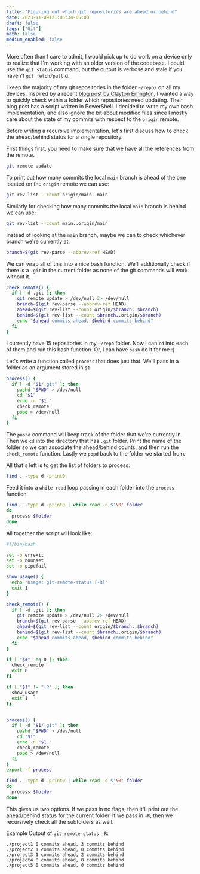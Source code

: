 ```yaml
---
title: "Figuring out which git repositories are ahead or behind"
date: 2023-11-09T21:05:34-05:00
draft: false
tags: ["Git"]
math: false
medium_enabled: false
---
```


More often than I care to admit, I would pick up to do work on a device only to realize that I'm working with an older version of the codebase. I could use the `git status` command, but the output is verbose and stale if you haven't `git fetch/pull`'d.

I keep the majority of my git repositories in the folder `~/repo/` on all my devices. Inspired by a recent [blog post by Clayton Errington](https://claytonerrington.com/blog/git-status/), I wanted a way to quickly check within a folder which repositories need updating.  Their blog post has a script written in PowerShell. I decided to write my own bash implementation, and also ignore the bit about modified files since I mostly care about the state of my commits with respect to the `origin` remote.

Before writing a recursive implementation, let's first discuss how to check the ahead/behind status for a single repository.

First things first, you need to make sure that we have all the references from the remote.

```bash
git remote update
```

To print out how many commits the local `main` branch is ahead of the one located on the `origin` remote we can use:

```bash
git rev-list --count origin/main..main
```

Similarly for checking how many commits the local `main` branch is behind we can use:

```bash
git rev-list --count main..origin/main
```

Instead of looking at the `main` branch, maybe we can to check whichever branch we're currently at.

```bash
branch=$(git rev-parse --abbrev-ref HEAD)
```

We can wrap all of this into a nice bash function. We'll additionally check if there is a `.git` in the current folder as none of the git commands will work without it.

```bash
check_remote() {
  if [ -d .git ]; then
    git remote update > /dev/null 2> /dev/null
    branch=$(git rev-parse --abbrev-ref HEAD)
    ahead=$(git rev-list --count origin/$branch..$branch)
    behind=$(git rev-list --count $branch..origin/$branch)
    echo "$ahead commits ahead, $behind commits behind"
  fi
}
```

I currently have 15 repositories in my `~/repo` folder. Now I can `cd` into each of them and run this bash function. Or, I can have `bash` do it for me :)

Let's write a function called `process` that does just that. We'll pass in a folder as an argument stored in `$1`

```bash
process() {
  if [ -d "$1/.git" ]; then
    pushd "$PWD" > /dev/null
    cd "$1"
    echo -n "$1 "
    check_remote
    popd > /dev/null
  fi
}
```

The `pushd` command will keep track of the folder that we're currently in. Then we `cd` into the directory that has `.git` folder. Print the name of the folder so we can associate the ahead/behind counts, and then run the `check_remote` function. Lastly we `popd` back to the folder we started from.

All that's left is to get the list of folders to process:

```bash
find . -type d -print0
```

Feed it into a `while read` loop passing in each folder into the `process` function.

```bash
find . -type d -print0 | while read -d $'\0' folder
do
  process $folder
done
```

All together the script will look like:

```bash
#!/bin/bash

set -o errexit
set -o nounset
set -o pipefail

show_usage() {
  echo "Usage: git-remote-status [-R]"
  exit 1
}

check_remote() {
  if [ -d .git ]; then
    git remote update > /dev/null 2> /dev/null
    branch=$(git rev-parse --abbrev-ref HEAD)
    ahead=$(git rev-list --count origin/$branch..$branch)
    behind=$(git rev-list --count $branch..origin/$branch)
    echo "$ahead commits ahead, $behind commits behind"
  fi
}

if [ "$#" -eq 0 ]; then
  check_remote
  exit 0
fi

if [ "$1" != "-R" ]; then 
  show_usage
  exit 1
fi


process() {
  if [ -d "$1/.git" ]; then
    pushd "$PWD" > /dev/null
    cd "$1"
    echo -n "$1 "
    check_remote
    popd > /dev/null
  fi
}
export -f process

find . -type d -print0 | while read -d $'\0' folder
do
  process $folder
done
```

This gives us two options. If we pass in no flags, then it'll print out the ahead/behind status for the current folder. If we pass in `-R`, then we recursively check all the subfolders as well.

Example Output of `git-remote-status -R`:

```
./project1 0 commits ahead, 3 commits behind
./project2 1 commits ahead, 0 commits behind
./project3 1 commits ahead, 2 commits behind
./project4 0 commits ahead, 0 commits behind
./project5 0 commits ahead, 0 commits behind

```

